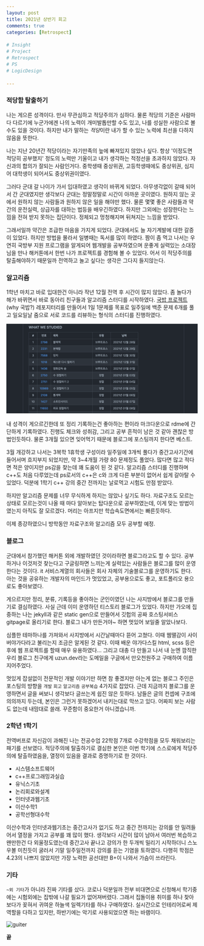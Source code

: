 ```yaml
---
layout: post
title: 2021년 상반기 회고
comments: true
categories: [Retrospect]

# Insight
# Project
# Retrospect
# PS
# LogicDesign

---
```


### 적당함 탈출하기

나는 게으른 성격이다. 만사 무관심하고 적당주의가 심하다. 물론 적당의 기준은 사람마다 다르기에 누군가에겐 나의 노력이 개미발톱만할 수도 있고, 나를 성실한 사람으로 볼 수도 있을 것이다. 하지만 내가 말하는 *적당*이란 내가 할 수 있는 노력에 최선을 다하지 않음을 뜻한다.  

나는 지난 20년간 적당이라는 자기만족의 늪에 빠져있지 않았나 싶다. 항상 '이정도면 적당히 공부했지' 정도의 노력만 기울이고 내가 생각하는 적정선을 초과하지 않았다. 자신과의 합의가 잘되는 사람인거다. 중학생때 중상위권, 고등학생때에도 중상위권, 심지어 대학생이 되어서도 중상위권이였다.  

그러다 군대 갈 나이가 가서 입대하였고 생각이 바뀌게 되었다. 아무생각없이 갈때 되어서 간 군대였지만 생각보다 군대는 정말정말로 시간이 아까운 곳이였다. 원하지 않는 곳에서 원하지 않는 사람들과 원하지 않은 일을 해야만 했다. 물론 몇몇 좋은 사람들과 약간의 운전실력, 상급자를 대하는 법등을 배우긴하였다. 하지만 그외에는 성장한다는 느낌을 전혀 받지 못하는 집단이다. 정체되고 멍청해지며 뒤쳐지는 느낌을 받았다.

그래서일까 약간은 조급한 마음을 가지게 되었다. 군대에서도 늘 자기계발에 대한 갈증이 있었다. 하지만 방법을 몰라서 일병때는 독서를 많이 하였다. 짬이 좀 먹고 나서는 우연히 국방부 지원 프로그램을 알게되어 웹개발을 공부하였으며 운좋게 실력있는 소대장님을 만나 해커톤에서 한번 나가 프로젝트를 경험해 볼 수 있었다. 어서 이 적당주의를 탈출해야하기 때문일까 전역하고 놀고 싶다는 생각은 그다지 들지않는다.  

### 알고리즘

1학년 마치고 바로 입대한건 아니라 작년 12월 전역 후 시간이 많지 않았다. 좀 놀다가 해가 바뀌면서 바로 동아리 친구들과 알고리즘 스터디를 시작하였다. [국밥 프로젝트](https://github.com/GANGESHOTTEOK/gukbbap) (why 국밥?) 레포지터리를 만들어서 1일 1문제를 목표로 일주일에 백준 문제 6개를 풀고 일요일날 줌으로 서로 코드를 리뷰하는 형식의 스터디를 진행하였다.

![picture 1](../images/8ce2b8c5fabf8fab535f3d9c2c8db7173e19cb03e8ac5ad49a9920c3bd7fe9b5.png)  

내 성격이 게으르긴한데 또 정리 기록하는건 좋아하는 편이라 마크다운으로 rdme에 간단하게 기록하였다. 진행도 체크와 성취감, 그리고 공부 흔적이 남은 것 같아 괜찮은 방법인듯하다. 물론 3개월 있으면 잊어먹기 때문에 블로그에 포스팅까지 한다면 베스트.

3월 개강하고 나서는 3복학 1휴학생 구성이라 일주일에 3개씩 풀다가 중간고사기간에 들어서며 흐지부지 되었지만, 약 3~4개월 가량 80 문제정도 풀었다. 많다면 많고 적다면 적은 양이지만 ps감을 찾는데 꽤 도움이 된 것 같다. 알고리즘 스터디를 진행하며 c++도 처음 다루었는데 ps로서의 c++은 c와 크게 다른 부분이 없어서 쉽게 갈아탈 수 있었다. 덕분에 1학기 c++ 강의 중간 전까지는 날로먹고 시험도 만점 받았다.

하지만 알고리즘 문제를 너무 무식하게 하지는 않았나 싶기도 하다. 자료구조도 모르는 상태로 모르는것이 나올 때 마다 알아보는 탑다운으로 공부하였는데, 이게 맞는 방법이였는지 아직도 잘 모르겠다. 머리는 아프지만 학습속도면에서는 빠른듯하다.

이제 종강하였으니 방학동안 자료구조와 알고리즘 모두 공부할 예정.

### 블로그

군대에서 참가했던 해커톤 외에 개발하였던 것이라하면 블로그라고도 할 수 있다. 공부하거나 이것저것 찾는다고 구글링하면 느끼는게 실력있는 사람들은 블로그를 많이 운영한다는 것이다. it 서비스계열의 회사들은 회사 자체의 기술블로그를 운영하기도 한다. 아는 것을 공유하는 개발자의 마인드가 멋있었고, 공부용으로도 좋고, 포트폴리오 용으로도 좋아보였다.  

게으르지만 정리, 분류, 기록등을 좋아하는 군인이였던 나는 사지방에서 블로그를 만들기로 결심하였다. 사실 근데 이미 운영하던 티스토리 블로그가 있었다. 하지만 가오에 집중하는 나는 jekyll과 같은 static gen으로 만들어서 깃헙의 공짜 호스팅서비스 gitpage로 올리기로 한다. 블로그 내가 만든거야~ 하면 멋있어 보일줄 알았나보다.

심플한 테마하나를 가져와서 사지방에서 시간날때마다 뜯어 고쳤다. 이때 웹땔감이 사이버야가다라고 불리는지 조금은 알게된 것 같다. 이때 배운 야가다스킬 html, scss 등은 후에 웹 프로젝트를 할때 매우 유용하였다... 그리고 대충 다 만들고 나서 내 눈엔 깜직한 우리 블로그 친구에게 uzun.dev라는 도메일을 구글에서 만오천원주고 구매하여 이름 지어주었다.

멋있게 잡설없이 전문적인 개발 이야기만 하면 참 좋겠지만 아는게 없는 블로그 주인은 포스팅의 방향을 `개발`  `회고` `알고리즘` `공부복습` 4가지로 잡았다. 근데 지금까지 블로그를 운영하면서 글을 써보니 생각보다 글쓰는게 쉽진 않은 듯하다. 남들은 글의 컨셉에 구조에 의의까지 두는데, 본인은 그런거 못하겠어서 내키는대로 막쓰고 있다. 어짜피 보는 사람도 없는데 내맘대로 쓸래. 꾸준함이 중요한거 아니겠습니까.

### 2학년 1학기

전역버프로 자신감이 과해진 나는 전공수업 22학점 7개로 수강학점을 모두 채워보리는 패기를 선보였다. 적당주의에 탈출하기로 결심한 본인은 이번 학기에 스스로에게 적당주의에 탈출하였음을, 열정이 있음을 결과로 증명하기로 한 것이다.

- 시스템소프트웨어
- c++프로그래밍과실습
- 유닉스기초
- 논리회로와설계
- 인터넷과웹기초
- 이산수학1
- 공학선형대수학

이산수학과 인터넷과웹기초는 중간고사가 없기도 하고 중간 전까지는 강의를 안 밀려들어서 열정을 가지고 공부를 꽤 많이 했다. 생각보다 시간이 많이 남아서 여러번 복습하고 왠만한건 다 외울정도였는데 중간고사 끝나고 강의가 한 두개씩 밀리기 시작하더니 스노우볼 미친듯이 굴러서 기말 일주일전까지 강의를 듣는 기염을 토하였다. 다행히 학점은 4.23의 나쁘지 않았지만 가장 노력한 공선대만 B+이 나와서 가슴이 쓰라린다.

### 기타

`~외 기타`가 아니라 진짜 기타를 샀다. 코로나 덕분일까 전부 비대면으로 신청해서 학기중에는 시험외에는 집밖에 나갈 필요가 없어져버렸다. 그래서 집돌이용 취미를 하나 찾아보다가 꽂혀서 귀여운 하늘색 일렉기타를 하나 구매하였다. 실시간으로 인테리어로써 제 역할을 다하고 있지만, 하반기에는 악기로 사용되었으면 하는 바램이다.

![guiter](../images/guiter.png)

**끝**